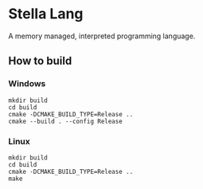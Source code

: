 # Stella Lang

A memory managed, interpreted programming language.

## How to build

### Windows 

```shell
mkdir build
cd build
cmake -DCMAKE_BUILD_TYPE=Release ..
cmake --build . --config Release
```

### Linux 

```shell
mkdir build
cd build
cmake -DCMAKE_BUILD_TYPE=Release ..
make
```
